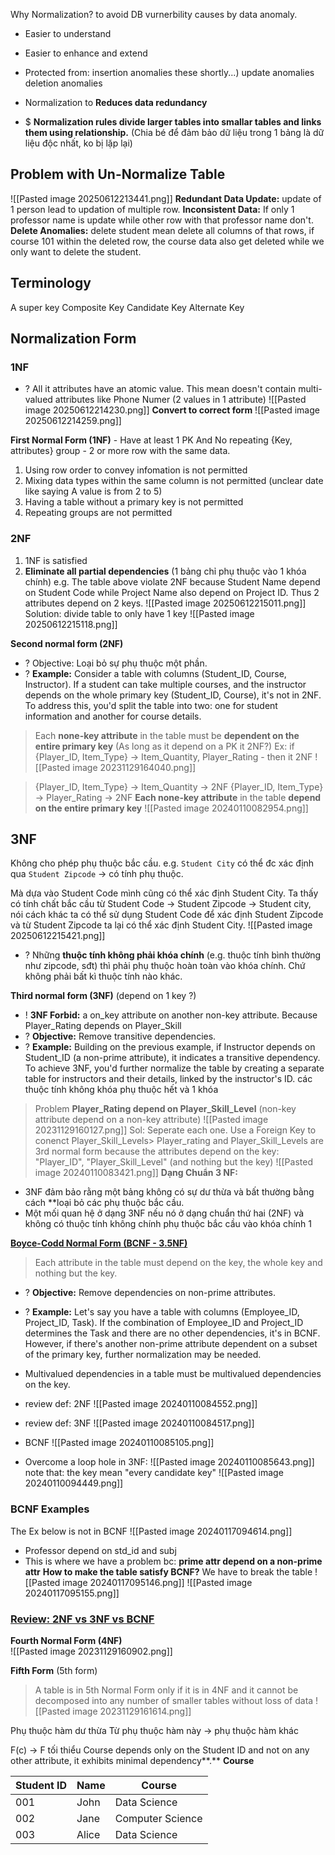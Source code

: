 Why Normalization? to avoid DB vurnerbility causes by data anomaly. 
+ Easier to understand
+ Easier to enhance and extend
+ Protected from:
	 insertion anomalies
	 these shortly...)
	 update anomalies
	 deletion anomalies
	
+ Normalization to **Reduces data redundancy**

+ $ **Normalization rules divide larger tables into smallar tables and links them using relationship.** (Chia bé để đảm bảo dữ liệu trong 1 bảng là dữ liệu độc nhất, ko bị lặp lại) 

## Problem with Un-Normalize Table
![[Pasted image 20250612213441.png]]
	**Redundant Data Update:** update of 1 person lead to updation of multiple row.
	**Inconsistent Data:** If only 1 professor name is update while other row with that professor name don't. 
	**Delete Anomalies:** delete student mean delete all columns of that rows, if course 101 within the deleted row, the course data also get deleted while we only want to delete the student.  

## Terminology
A super key
Composite Key
Candidate Key
Alternate Key


## Normalization Form
### 1NF
+ ? All it attributes have an atomic value. This mean doesn't contain multi-valued attributes like Phone Numer (2 values in 1 attribute) ![[Pasted image 20250612214230.png]]
**Convert to correct form**
![[Pasted image 20250612214259.png]]

**First Normal Form (1NF)**  - Have at least 1 PK And No repeating {Key, attributes} group - 2 or more row with the same data.
1) Using row order to convey infomation is not permitted
2) Mixing data types within the same column is not permitted (unclear date like saying  A value is from 2 to 5)
3) Having a table without a primary key is not permitted
4) Repeating groups are not permitted

### 2NF
1) 1NF is satisfied 
2) **Eliminate all partial dependencies** (1 bảng chỉ phụ thuộc vào 1 khóa chính)
e.g. The table above violate 2NF because Student Name depend on Student Code while Project Name also depend on Project ID. Thus 2 attributes depend on 2 keys. 
![[Pasted image 20250612215011.png]]
Solution: divide table to only have 1 key
![[Pasted image 20250612215118.png]]

**Second normal form (2NF)** 
+ ? Objective: Loại bỏ sự phụ thuộc một phần.
+ ? **Example:** Consider a table with columns (Student_ID, Course, Instructor). If a student can take multiple courses, and the instructor depends on the whole primary key (Student_ID, Course), it's not in 2NF. To address this, you'd split the table into two: one for student information and another for course details.

> Each **none-key attribute** in the table must be **dependent on the entire primary key** (As long as it depend on a PK it 2NF?)
> Ex: if {Player_ID, Item_Type} -> Item_Quantity, Player_Rating - then it 2NF
![[Pasted image 20231129164040.png]]

> {Player_ID, Item_Type} -> Item_Quantity -> 2NF
> {Player_ID, Item_Type} -> Player_Rating -> 2NF
>  **Each none-key attribute** in the table  **depend on the entire primary key**
![[Pasted image 20240110082954.png]]


## 3NF
Không cho phép phụ thuộc bắc cầu. 
e.g. `Student City` có thể đc xác định qua `Student Zipcode` -> có tính phụ thuộc. 

Mà dựa vào Student Code mình cũng có thể xác định Student City. Ta thấy có tính chất bắc cầu từ Student Code -> Student Zipcode -> Student city, nói cách khác ta có thể sử dụng Student Code để xác định Student Zipcode và từ Student Zipcode ta lại có thể xác định Student City. 
![[Pasted image 20250612215421.png]]
+ ? Những **thuộc tính không phải khóa chính** (e.g. thuộc tính bình thường như zipcode, sđt) thì phải phụ thuộc hoàn toàn vào khóa chính. Chứ không phải bất kì thuộc tính nào khác. 

**Third normal form (3NF)** (depend on 1 key ?)
+ ! **3NF Forbid:** a on_key attribute on another non-key attribute. Because Player_Rating depends on Player_Skill
+ ? **Objective:** Remove transitive dependencies.
+ ? **Example:** Building on the previous example, if Instructor depends on Student_ID (a non-prime attribute), it indicates a transitive dependency. To achieve 3NF, you'd further normalize the table by creating a separate table for instructors and their details, linked by the instructor's ID. 
các thuộc tính không khóa phụ thuộc hết và 1 khóa
> Problem **Player_Rating depend on Player_Skill_Level** (non-key attribute depend on a non-key attribute)
![[Pasted image 20231129160127.png]]
Sol: Seperate each one. Use a Foreign Key to conenct Player_Skill_Levels> Player_rating and Player_Skill_Levels are 3rd normal form because the attributes depend on the key: "Player_ID", "Player_Skill_Level" (and nothing but the key)
![[Pasted image 20240110083421.png]]
**Dạng Chuẩn 3 NF:**
+ 3NF đảm bảo rằng một bảng không có sự dư thừa và bất thường bằng cách **loại bỏ các phụ thuộc bắc cầu.
+ Một mối quan hệ ở dạng 3NF nếu nó ở dạng chuẩn thứ hai (2NF) và không có thuộc tính không chính phụ thuộc bắc cầu vào khóa chính 1

**[Boyce-Codd Normal Form (BCNF - 3.5NF)](https://youtu.be/NNjUhvvwOrk?si=34Vtp5BJWbqzBaFd)**
> Each attribute in the table must depend on the key, the whole key and nothing but the key.
+ ? **Objective:** Remove dependencies on non-prime attributes.
+ ? **Example:** Let's say you have a table with columns (Employee_ID, Project_ID, Task). If the combination of Employee_ID and Project_ID determines the Task and there are no other dependencies, it's in BCNF. However, if there's another non-prime attribute dependent on a subset of the primary key, further normalization may be needed.
+ Multivalued dependencies in a table must be multivalued dependencies on the key.
+ review def: 2NF
![[Pasted image 20240110084552.png]]

+ review def: 3NF
![[Pasted image 20240110084517.png]]
+ BCNF
![[Pasted image 20240110085105.png]]
+ Overcome a loop hole in 3NF: 
![[Pasted image 20240110085643.png]]
note that: the key mean "every candidate key"
![[Pasted image 20240110094449.png]]

### BCNF Examples
The Ex below is not in BCNF
![[Pasted image 20240117094614.png]]
+ Professor depend on std_id and subj 
+ This is where we have a problem bc: **prime attr depend on a non-prime attr**
**How to make the table satisfy BCNF?** We have to break the table
![[Pasted image 20240117095146.png]]
![[Pasted image 20240117095155.png]]



### [Review: 2NF vs 3NF vs BCNF](https://chat.openai.com/share/442b423f-e413-4ef1-bde5-fb77773c45cc)

**Fourth Normal Form (4NF)**  
![[Pasted image 20231129160902.png]]

**Fifth Form** (5th form)
> A table is in 5th Normal Form only if it is in 4NF and it cannot be decomposed into any number of smaller tables without loss of data
![[Pasted image 20231129161614.png]]


Phụ thuộc hàm dư thừa
	Từ phụ thuộc hàm này -> phụ thuộc hàm khác

F(c) -> F tối thiểu 
	Course depends only on the Student ID and not on any other attribute, it exhibits minimal dependency**.**
**Course**

| Student ID | Name  | Course           |
| ---------- | ----- | ---------------- |
| 001        | John  | Data Science     |
| 002        | Jane  | Computer Science |
| 003        | Alice | Data Science     |


